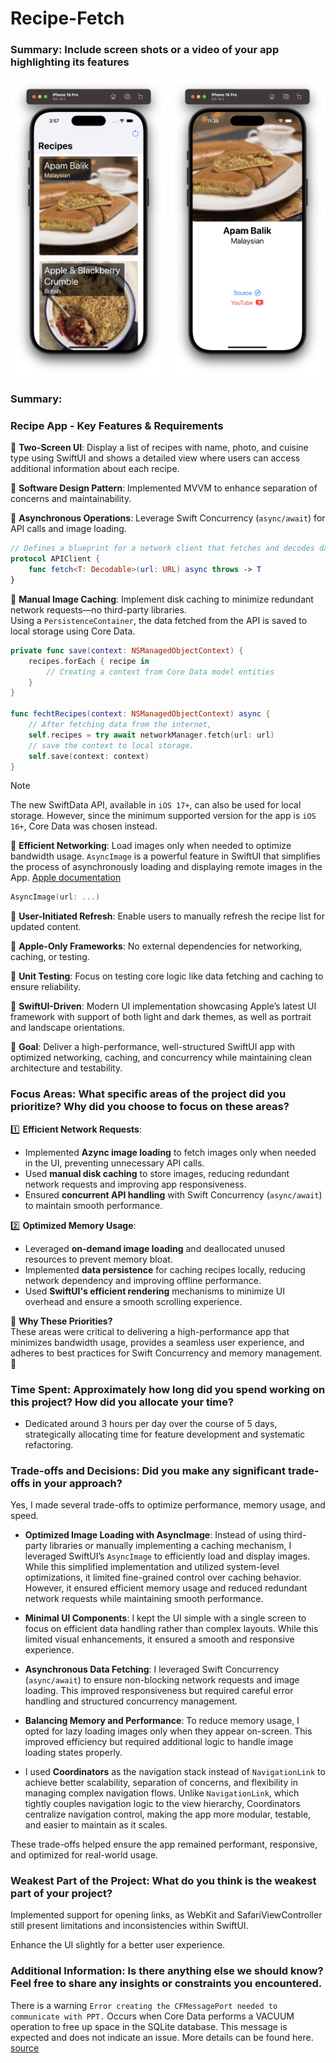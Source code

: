 # Recipe-Fetch
### Summary: Include screen shots or a video of your app highlighting its features
<p align="center">
<img src="img/main.png" width="250"> <img src="img/detail.png" width="250">
</p>

### Summary:

### **Recipe App - Key Features & Requirements**  

🔹 **Two-Screen UI**: Display a list of recipes with name, photo, and cuisine type using SwiftUI and shows a detailed view where users can access additional information about each recipe.

🔹 **Software Design Pattern**: Implemented MVVM to enhance separation of concerns and maintainability.

🔹 **Asynchronous Operations**: Leverage Swift Concurrency (`async/await`) for API calls and image loading.  
```swift
// Defines a blueprint for a network client that fetches and decodes data from a given URL.
protocol APIClient {
    func fetch<T: Decodable>(url: URL) async throws -> T
}
```

🔹 **Manual Image Caching**: Implement disk caching to minimize redundant network requests—no third-party libraries.  
Using a `PersistenceContainer`, the data fetched from the API is saved to local storage using Core Data.
```swift
private func save(context: NSManagedObjectContext) {
    recipes.forEach { recipe in
        // Creating a context from Core Data model entities
    }
}

func fechtRecipes(context: NSManagedObjectContext) async {
    // After fetching data from the internet,
    self.recipes = try await networkManager.fetch(url: url)
    // save the context to local storage.
    self.save(context: context)
}
```

> [!NOTE]
> The new SwiftData API, available in `iOS 17+`, can also be used for local storage. However, since the minimum supported version for the app is `iOS 16+`, Core Data was chosen instead.


🔹 **Efficient Networking**: Load images only when needed to optimize bandwidth usage. `AsyncImage` is a powerful feature in SwiftUI that simplifies the process of asynchronously loading and displaying remote images in the App. [Apple documentation]("https://developer.apple.com/documentation/swiftui/asyncimage")
```swift
AsyncImage(url: ...)
```

🔹 **User-Initiated Refresh**: Enable users to manually refresh the recipe list for updated content.  

🔹 **Apple-Only Frameworks**: No external dependencies for networking, caching, or testing.  

🔹 **Unit Testing**: Focus on testing core logic like data fetching and caching to ensure reliability.  

🔹 **SwiftUI-Driven**: Modern UI implementation showcasing Apple’s latest UI framework with support of both light and dark themes, as well as portrait and landscape orientations.  

🚀 **Goal**: Deliver a high-performance, well-structured SwiftUI app with optimized networking, caching, and concurrency while maintaining clean architecture and testability. 

### Focus Areas: What specific areas of the project did you prioritize? Why did you choose to focus on these areas?
 

1️⃣ **Efficient Network Requests**:  
   - Implemented **Azync image loading** to fetch images only when needed in the UI, preventing unnecessary API calls.  
   - Used **manual disk caching** to store images, reducing redundant network requests and improving app responsiveness.  
   - Ensured **concurrent API handling** with Swift Concurrency (`async/await`) to maintain smooth performance.  

2️⃣ **Optimized Memory Usage**:  
   - Leveraged **on-demand image loading** and deallocated unused resources to prevent memory bloat.  
   - Implemented **data persistence** for caching recipes locally, reducing network dependency and improving offline performance.  
   - Used **SwiftUI's efficient rendering** mechanisms to minimize UI overhead and ensure a smooth scrolling experience.  

🔹 **Why These Priorities?**  
   These areas were critical to delivering a high-performance app that minimizes bandwidth usage, provides a seamless user experience, and adheres to best practices for Swift Concurrency and memory management. 🚀

### Time Spent: Approximately how long did you spend working on this project? How did you allocate your time?

- Dedicated around 3 hours per day over the course of 5 days, strategically allocating time for feature development and systematic refactoring.

### Trade-offs and Decisions: Did you make any significant trade-offs in your approach?

Yes, I made several trade-offs to optimize performance, memory usage, and speed.  

- **Optimized Image Loading with AsyncImage**: Instead of using third-party libraries or manually implementing a caching mechanism, I leveraged SwiftUI’s `AsyncImage` to efficiently load and display images. While this simplified implementation and utilized system-level optimizations, it limited fine-grained control over caching behavior. However, it ensured efficient memory usage and reduced redundant network requests while maintaining smooth performance. 

- **Minimal UI Components**: I kept the UI simple with a single screen to focus on efficient data handling rather than complex layouts. While this limited visual enhancements, it ensured a smooth and responsive experience.  

- **Asynchronous Data Fetching**: I leveraged Swift Concurrency (`async/await`) to ensure non-blocking network requests and image loading. This improved responsiveness but required careful error handling and structured concurrency management.  

- **Balancing Memory and Performance**: To reduce memory usage, I opted for lazy loading images only when they appear on-screen. This improved efficiency but required additional logic to handle image loading states properly.  

- I used **Coordinators** as the navigation stack instead of `NavigationLink` to achieve better scalability, separation of concerns, and flexibility in managing complex navigation flows. Unlike `NavigationLink`, which tightly couples navigation logic to the view hierarchy, Coordinators centralize navigation control, making the app more modular, testable, and easier to maintain as it scales.

These trade-offs helped ensure the app remained performant, responsive, and optimized for real-world usage.

### Weakest Part of the Project: What do you think is the weakest part of your project?

Implemented support for opening links, as WebKit and SafariViewController still present limitations and inconsistencies within SwiftUI.

Enhance the UI slightly for a better user experience.

### Additional Information: Is there anything else we should know? Feel free to share any insights or constraints you encountered.

There is a warning `Error creating the CFMessagePort needed to communicate with PPT.` Occurs when Core Data performs a VACUUM operation to free up space in the SQLite database. This message is expected and does not indicate an issue. More details can be found here. [source](https://stackoverflow.com/questions/69002421/coredata-annotation-postsavemaintenance-incremental-vacuum-with-freelist-coun)